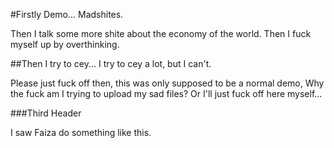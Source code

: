 #Firstly Demo... Madshites.

Then I talk some more shite about the economy of the world.
Then I fuck myself up by overthinking.

##Then I try to cey... I try to cey a lot, but I can't.

Please just fuck off then, this was only supposed to be a normal demo, Why the fuck am I trying to upload my sad files?
Or I'll just fuck off here myself...

###Third Header

I saw Faiza do something like this.
